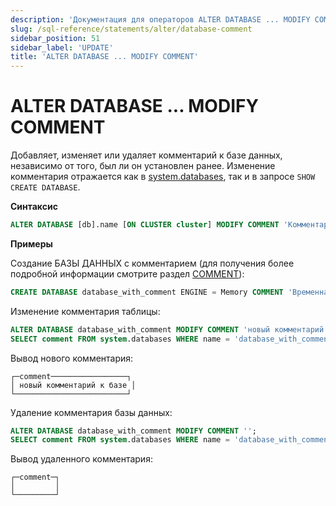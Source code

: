 ```yaml
---
description: 'Документация для операторов ALTER DATABASE ... MODIFY COMMENT'
slug: /sql-reference/statements/alter/database-comment
sidebar_position: 51
sidebar_label: 'UPDATE'
title: 'ALTER DATABASE ... MODIFY COMMENT'
---
```


# ALTER DATABASE ... MODIFY COMMENT

Добавляет, изменяет или удаляет комментарий к базе данных, независимо от того, был ли он установлен ранее. Изменение комментария отражается как в [system.databases](/operations/system-tables/databases.md), так и в запросе `SHOW CREATE DATABASE`.

**Синтаксис**

``` sql
ALTER DATABASE [db].name [ON CLUSTER cluster] MODIFY COMMENT 'Комментарий'
```

**Примеры**

Создание БАЗЫ ДАННЫХ с комментарием (для получения более подробной информации смотрите раздел [COMMENT](/sql-reference/statements/create/table#comment-clause)):

``` sql
CREATE DATABASE database_with_comment ENGINE = Memory COMMENT 'Временная база данных';
```

Изменение комментария таблицы:

``` sql
ALTER DATABASE database_with_comment MODIFY COMMENT 'новый комментарий к базе данных';
SELECT comment FROM system.databases WHERE name = 'database_with_comment';
```

Вывод нового комментария:

```text
┌─comment─────────────────┐
│ новый комментарий к базе │
└─────────────────────────┘
```

Удаление комментария базы данных:

``` sql
ALTER DATABASE database_with_comment MODIFY COMMENT '';
SELECT comment FROM system.databases WHERE name = 'database_with_comment';
```

Вывод удаленного комментария:

```text
┌─comment─┐
│         │
└─────────┘
```
